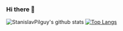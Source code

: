 ### Hi there 👋

<!--
**StanislavPilguy/StanislavPilguy** is a ✨ _special_ ✨ repository because its `README.md` (this file) appears on your GitHub profile.

Here are some ideas to get you started:

- 🔭 I’m currently working on ...
- 🌱 I’m currently learning ...
- 👯 I’m looking to collaborate on ...
- 🤔 I’m looking for help with ...
- 💬 Ask me about ...
- 📫 How to reach me: ...
- 😄 Pronouns: ...
- ⚡ Fun fact: ...
-->

![StanislavPilguy's github stats](https://github-readme-stats.vercel.app/api?username=StanislavPilguy&show_icons=true&theme=merko)
[![Top Langs](https://github-readme-stats.vercel.app/api/top-langs/?username=StanislavPilguy&theme=dracula&layout=compact&langs_count=12)](https://github.com/anuraghazra/github-readme-stats)
